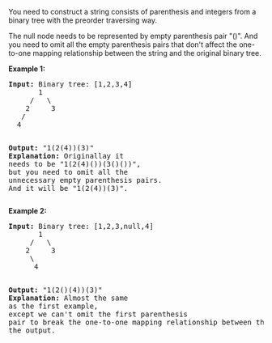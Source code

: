 <div><p>You need to construct a string consists of parenthesis and integers from a binary tree with the preorder traversing way.</p>

<p>The null node needs to be represented by empty parenthesis pair "()". And you need to omit all the empty parenthesis pairs that don't affect the one-to-one mapping relationship between the string and the original binary tree.</p>

<p><b>Example 1:</b><br>
</p><pre><b>Input:</b> Binary tree: [1,2,3,4]
       1
     /   \
    2     3
   /    
  4     

<b>Output:</b> "1(2(4))(3)"
<br><b>Explanation:</b> Originallay it needs to be "1(2(4)())(3()())", <br>but you need to omit all the unnecessary empty parenthesis pairs. <br>And it will be "1(2(4))(3)".
</pre>
<p></p>

<p><b>Example 2:</b><br>
</p><pre><b>Input:</b> Binary tree: [1,2,3,null,4]
       1
     /   \
    2     3
     \  
      4 

<b>Output:</b> "1(2()(4))(3)"
<br><b>Explanation:</b> Almost the same as the first example, <br>except we can't omit the first parenthesis pair to break the one-to-one mapping relationship between the input and the output.
</pre>
<p></p></div>